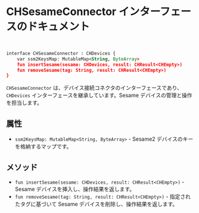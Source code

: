 # CHSesameConnector インターフェースのドキュメント

```svg


interface CHSesameConnector : CHDevices {
    var ssm2KeysMap: MutableMap<String, ByteArray>
    fun insertSesame(sesame: CHDevices, result: CHResult<CHEmpty>)
    fun removeSesame(tag: String, result: CHResult<CHEmpty>)
}
```

`CHSesameConnector` は、デバイス接続コネクタのインターフェースであり、`CHDevices` インターフェースを継承しています。Sesame デバイスの管理と操作を担当します。

## 属性

- `ssm2KeysMap: MutableMap<String, ByteArray>` - Sesame2 デバイスのキーを格納するマップです。

## メソッド

- `fun insertSesame(sesame: CHDevices, result: CHResult<CHEmpty>)` - Sesame デバイスを挿入し、操作結果を返します。
- `fun removeSesame(tag: String, result: CHResult<CHEmpty>)` - 指定されたタグに基づいて Sesame デバイスを削除し、操作結果を返します。
